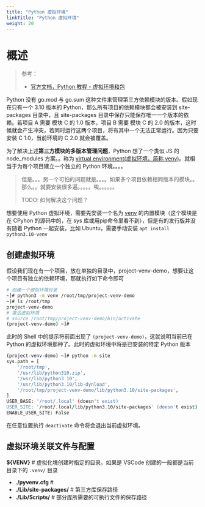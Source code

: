 ```yaml
---
title: "Python 虚拟环境"
linkTitle: "Python 虚拟环境"
weight: 20
---
```


# 概述

> 参考：
>
> - [官方文档，Python 教程 - 虚拟环境和包](https://docs.python.org/3/tutorial/venv.html)

Python 没有 go.mod 与 go.sum 这种文件来管理第三方依赖模块的版本。假如现在只有一个 3.10 版本的 Python，那么所有项目的依赖模块都会被安装到 site-packages 目录中，且 site-packages 目录中保存只能保存唯一一个版本的依赖。若项目 A 需要  模块 C 的 1.0 版本，项目 B 需要 模块 C 的 2.0 的版本，这时候就会产生冲突，若同时运行这两个项目，将有其中一个无法正常运行。因为只要安装 C 1.0，当前环境的 C 2.0 就会被覆盖。

为了解决上述**第三方模块的多版本管理问题**，Python 想了一个类似 JS 的 node_modules 方案。。称为 [virtual environment(虚拟环境，简称 venv)](https://docs.python.org/zh-cn/3/glossary.html#term-virtual-environment)。就相当于为每个项目建立一个独立的 Python 环境。。。。

> 但是。。。另一个可怕的问题就是。。。。如果多个项目依赖相同版本的模块。。那么。。就要安装很多遍。。。。。唉。。。。。。
>
> TODO: 如何解决这个问题？

想要使用 Python 虚拟环境，需要先安装一个名为 [venv](https://docs.python.org/3/library/venv.html#module-venv) 的内置模块（这个模块是在 CPyhon 的源码中的，在 sys 库或用pip命令里看不到），但是有的发行版并没有随着 Python 一起安装，比如 Ubuntu，需要手动安装 `apt install python3.10-venv`

## 创建虚拟环境

假设我们现在有一个项目，放在单独的目录中，project-venv-demo，想要让这个项目有独立的依赖环境，那就执行如下命令即可

```bash
# 创建一个虚拟环境目录
~]# python3 -m venv /root/tmp/project-venv-demo
~]# ls /root/tmp
project-venv-demo
# 激活虚拟环境
# source /root/tmp/project-venv-demo/bin/activate
(project-venv-demo) ~]#
```

此时的 Shell 中的提示符前面出现了 `(project-venv-demo)`，这就说明当前已在 Python 的虚拟环境那种了。此时的虚拟环境中将是已安装的特定 Python 版本

```bash
(project-venv-demo) ~]# python -m site
sys.path = [
    '/root/tmp',
    '/usr/lib/python310.zip',
    '/usr/lib/python3.10',
    '/usr/lib/python3.10/lib-dynload',
    '/root/tmp/project-venv-demo/lib/python3.10/site-packages',
]
USER_BASE: '/root/.local' (doesn't exist)
USER_SITE: '/root/.local/lib/python3.10/site-packages' (doesn't exist)
ENABLE_USER_SITE: False
```

在任意位置执行 `deactivate` 命令将会退出当前虚拟环境。

## 虚拟环境关联文件与配置

**${VENV}** # 虚拟化境创建时指定的目录。如果是 VSCode 创建的一般都是当前目录下的 `.venv/` 目录

- **./pyvenv.cfg** #
- **./Lib/site-packages/** # 第三方库保存路径
- **./Lib/Scripts/** # 部分库所需要的可执行文件的保存路径
